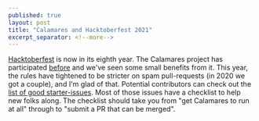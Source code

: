 ```yaml
---
published: true
layout: post
title: "Calamares and Hacktoberfest 2021"
excerpt_separator: <!--more-->
---
```


[Hacktoberfest](https://hacktoberfest.digitalocean.com/) is now in its eighth year.
The Calamares project has participated [before](/calamares-hacktoberfest/)
and we've seen some small benefits from it. This year, the rules have
tightened to be stricter on spam pull-requests (in 2020 we got a couple),
and I'm glad of that. Potential contributors can check out the
[list of good starter-issues](https://github.com/calamares/calamares/issues?utf8=%E2%9C%93&q=is%3Aissue%20is%3Aopen%20label%3Ahacktoberfest).
Most of those issues have a checklist to help new folks along.
The checklist should take you from "get Calamares to run at all" through to "submit a PR that can be merged".
